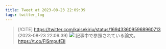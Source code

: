 ```yaml
---
title: Tweet at 2023-08-23 22:09:39
tags: twitter_log
---
```


> [!CITE] https://twitter.com/kaisekiriu/status/1694336095968960713 (2023-08-23 22:09:39)
> ![](https://twitter.com/kaisekiriu/status/1694336095968960713)
> 記事中で参照されている論文。
> https://t.co/FlSmpufEII
